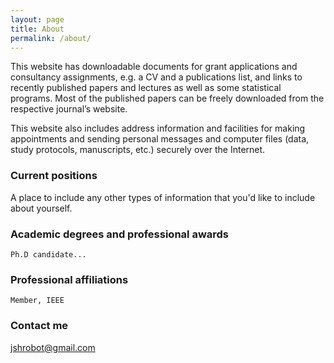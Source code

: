 ```yaml
---
layout: page
title: About
permalink: /about/
---
```


This website has downloadable documents for grant applications and consultancy assignments, e.g. a CV and a publications list, and links to recently published papers and lectures as well as some statistical programs. Most of the published papers can be freely downloaded from the respective journal’s website.

This website also includes address information and facilities for making appointments and sending personal messages and computer files (data, study protocols, manuscripts, etc.) securely over the Internet.


### Current positions

A place to include any other types of information that you'd like to include about yourself.


### Academic degrees and professional awards

    Ph.D candidate...

### Professional affiliations

    Member, IEEE

### Contact me

[jshrobot@gmail.com](mailto:jshrobot@gmail.com)

